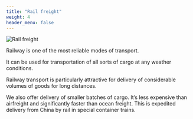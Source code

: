 ```yaml
---
title: "Rail freight"
weight: 4
header_menu: false
---
```


![Rail freight](../images/stock-vector-train-with-cargo-wagons-cisterns-tanks-and-cars-railroad-freight-collection-nature-landscape-1969610179.jpg)

Railway is one of the most reliable modes of transport. 

It can be used for transportation of all sorts of cargo at any weather conditions. 

Railway transport is particularly attractive for delivery of considerable volumes of goods for long distances.

We also offer delivery of smaller batches of cargo. It’s less expensive than airfreight and significantly faster than ocean freight. This is expedited delivery from China by rail in special container trains.